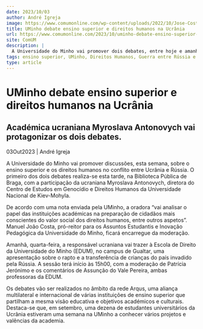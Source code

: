 ```yaml
---
date: 2023/10/03
author: André Igreja
image: https://www.comumonline.com/wp-content/uploads/2022/10/Jose-Costa_Universidade-do-Minho_08-1500x1000.jpg
title: UMinho debate ensino superior e direitos humanos na Ucrânia
url: https://www.comumonline.com/2023/10/uminho-debate-ensino-superior-e-direitos-humanos-na-ucrania/
site: ComUM
description: |
  A Universidade do Minho vai promover dois debates, entre hoje e amanhã, sobre o ensino superior e os direitos humanos no conflito entre Ucrânia e Rússia.
tags: ensino superior, UMinho, Direitos Humanos, Guerra entre Rússia e Ucrânia
type: article
---
```



# UMinho debate ensino superior e direitos humanos na Ucrânia

## Académica ucraniana Myroslava Antonovych vai protagonizar os dois debates.

03Out2023 | André Igreja

A Universidade do Minho vai promover discussões, esta semana, sobre o ensino superior e os direitos humanos no conflito entre Ucrânia e Rússia. O primeiro dos dois debates realiza-se esta tarde, na Biblioteca Pública de Braga, com a participação da ucraniana Myroslava Antonovych, diretora do Centro de Estudos em Genocídio e Direitos Humanos da Universidade Nacional de Kiev-Mohyla.

De acordo com uma nota enviada pela UMinho, a oradora “vai analisar o papel das instituições académicas na preparação de cidadãos mais conscientes do valor social dos direitos humanos, entre outros aspetos”. Manuel João Costa, pró-reitor para os Assuntos Estudantis e Inovação Pedagógica da Universidade do Minho, ficará encarregue da moderação.

Amanhã, quarta-feira, a responsável ucraniana vai trazer à Escola de Direito da Universidade do Minho (EDUM), no campus de Gualtar, uma apresentação sobre o rapto e a transferência de crianças do país invadido pela Rússia. A sessão terá início às 15h00, com a moderação de Patrícia Jerónimo e os comentários de Assunção do Vale Pereira, ambas professoras da EDUM.

Os debates vão ser realizados no âmbito da rede Arqus, uma aliança multilateral e internacional de várias instituições de ensino superior que partilham a mesma visão educativa e objetivos académicos e culturais. Destaca-se que, em setembro, uma dezena de estudantes universitários da Ucrânia estiveram uma semana na UMinho a conhecer vários projetos e valências da academia.
